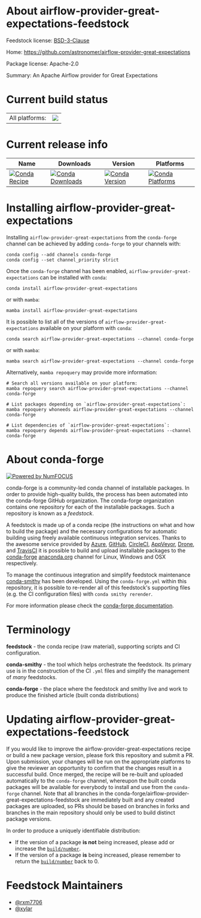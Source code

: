 About airflow-provider-great-expectations-feedstock
===================================================

Feedstock license: [BSD-3-Clause](https://github.com/conda-forge/airflow-provider-great-expectations-feedstock/blob/main/LICENSE.txt)

Home: https://github.com/astronomer/airflow-provider-great-expectations

Package license: Apache-2.0

Summary: An Apache Airflow provider for Great Expectations

Current build status
====================


<table><tr><td>All platforms:</td>
    <td>
      <a href="https://dev.azure.com/conda-forge/feedstock-builds/_build/latest?definitionId=18174&branchName=main">
        <img src="https://dev.azure.com/conda-forge/feedstock-builds/_apis/build/status/airflow-provider-great-expectations-feedstock?branchName=main">
      </a>
    </td>
  </tr>
</table>

Current release info
====================

| Name | Downloads | Version | Platforms |
| --- | --- | --- | --- |
| [![Conda Recipe](https://img.shields.io/badge/recipe-airflow--provider--great--expectations-green.svg)](https://anaconda.org/conda-forge/airflow-provider-great-expectations) | [![Conda Downloads](https://img.shields.io/conda/dn/conda-forge/airflow-provider-great-expectations.svg)](https://anaconda.org/conda-forge/airflow-provider-great-expectations) | [![Conda Version](https://img.shields.io/conda/vn/conda-forge/airflow-provider-great-expectations.svg)](https://anaconda.org/conda-forge/airflow-provider-great-expectations) | [![Conda Platforms](https://img.shields.io/conda/pn/conda-forge/airflow-provider-great-expectations.svg)](https://anaconda.org/conda-forge/airflow-provider-great-expectations) |

Installing airflow-provider-great-expectations
==============================================

Installing `airflow-provider-great-expectations` from the `conda-forge` channel can be achieved by adding `conda-forge` to your channels with:

```
conda config --add channels conda-forge
conda config --set channel_priority strict
```

Once the `conda-forge` channel has been enabled, `airflow-provider-great-expectations` can be installed with `conda`:

```
conda install airflow-provider-great-expectations
```

or with `mamba`:

```
mamba install airflow-provider-great-expectations
```

It is possible to list all of the versions of `airflow-provider-great-expectations` available on your platform with `conda`:

```
conda search airflow-provider-great-expectations --channel conda-forge
```

or with `mamba`:

```
mamba search airflow-provider-great-expectations --channel conda-forge
```

Alternatively, `mamba repoquery` may provide more information:

```
# Search all versions available on your platform:
mamba repoquery search airflow-provider-great-expectations --channel conda-forge

# List packages depending on `airflow-provider-great-expectations`:
mamba repoquery whoneeds airflow-provider-great-expectations --channel conda-forge

# List dependencies of `airflow-provider-great-expectations`:
mamba repoquery depends airflow-provider-great-expectations --channel conda-forge
```


About conda-forge
=================

[![Powered by
NumFOCUS](https://img.shields.io/badge/powered%20by-NumFOCUS-orange.svg?style=flat&colorA=E1523D&colorB=007D8A)](https://numfocus.org)

conda-forge is a community-led conda channel of installable packages.
In order to provide high-quality builds, the process has been automated into the
conda-forge GitHub organization. The conda-forge organization contains one repository
for each of the installable packages. Such a repository is known as a *feedstock*.

A feedstock is made up of a conda recipe (the instructions on what and how to build
the package) and the necessary configurations for automatic building using freely
available continuous integration services. Thanks to the awesome service provided by
[Azure](https://azure.microsoft.com/en-us/services/devops/), [GitHub](https://github.com/),
[CircleCI](https://circleci.com/), [AppVeyor](https://www.appveyor.com/),
[Drone](https://cloud.drone.io/welcome), and [TravisCI](https://travis-ci.com/)
it is possible to build and upload installable packages to the
[conda-forge](https://anaconda.org/conda-forge) [anaconda.org](https://anaconda.org/)
channel for Linux, Windows and OSX respectively.

To manage the continuous integration and simplify feedstock maintenance
[conda-smithy](https://github.com/conda-forge/conda-smithy) has been developed.
Using the ``conda-forge.yml`` within this repository, it is possible to re-render all of
this feedstock's supporting files (e.g. the CI configuration files) with ``conda smithy rerender``.

For more information please check the [conda-forge documentation](https://conda-forge.org/docs/).

Terminology
===========

**feedstock** - the conda recipe (raw material), supporting scripts and CI configuration.

**conda-smithy** - the tool which helps orchestrate the feedstock.
                   Its primary use is in the construction of the CI ``.yml`` files
                   and simplify the management of *many* feedstocks.

**conda-forge** - the place where the feedstock and smithy live and work to
                  produce the finished article (built conda distributions)


Updating airflow-provider-great-expectations-feedstock
======================================================

If you would like to improve the airflow-provider-great-expectations recipe or build a new
package version, please fork this repository and submit a PR. Upon submission,
your changes will be run on the appropriate platforms to give the reviewer an
opportunity to confirm that the changes result in a successful build. Once
merged, the recipe will be re-built and uploaded automatically to the
`conda-forge` channel, whereupon the built conda packages will be available for
everybody to install and use from the `conda-forge` channel.
Note that all branches in the conda-forge/airflow-provider-great-expectations-feedstock are
immediately built and any created packages are uploaded, so PRs should be based
on branches in forks and branches in the main repository should only be used to
build distinct package versions.

In order to produce a uniquely identifiable distribution:
 * If the version of a package **is not** being increased, please add or increase
   the [``build/number``](https://docs.conda.io/projects/conda-build/en/latest/resources/define-metadata.html#build-number-and-string).
 * If the version of a package **is** being increased, please remember to return
   the [``build/number``](https://docs.conda.io/projects/conda-build/en/latest/resources/define-metadata.html#build-number-and-string)
   back to 0.

Feedstock Maintainers
=====================

* [@rxm7706](https://github.com/rxm7706/)
* [@xylar](https://github.com/xylar/)

